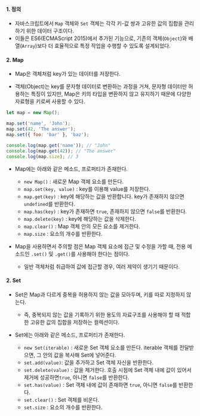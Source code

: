 
#### 1. 정의

- 자바스크립트에서 `Map` 객체와 `Set` 객체는 각각 키-값 쌍과 고유한 값의 집합을 관리하기 위한 데이터 구조이다.
- 이들은 ES6(ECMAScript 2015)에서 추가된 기능으로, 기존의 객체(`Object`)와 배열(`Array`)보다 더 효율적으로 특정 작업을 수행할 수 있도록 설계되었다.


#### 2. Map

- Map은 객체처럼 key가 있는 데이터를 저장한다.

- 객체(Object)는 key를 문자형 데이터로 변환하는 과정을 거쳐, 문자형 데이터만 허용하는 특징이 있지만, Map은 키의 타입을 변환하지 않고 유지하기 때문에 다양한 자료형을 키로써 사용할 수 있다.

```js
let map = new Map();

map.set('name', 'John');
map.set(42, 'The answer');
map.set({ foo: 'bar' }, 'baz');

console.log(map.get('name')); // "John"
console.log(map.get(42)); // "The answer"
console.log(map.size); // 3

```
- Map에는 아래와 같은 메소드, 프로퍼티가 존재한다.
    - `new Map()` : 새로운 Map 객체 요소를 만든다.
    - `map.set(key, value)` : key를 이용해 value를 저장한다.
    - `map.get(key)` : key에 해당하는 값을 반환합니다. key가 존재하지 않으면 `undefined`를 반환한다.
    - `map.has(key)` : key가 존재하면 `true`, 존재하지 않으면 `false`를 반환한다.
    - `map.delete(key)` : key에 해당하는 값을 삭제한다.
    - `map.clear()` : Map 객체 안의 모든 요소를 제거한다.
    - `map.size` : 요소의 개수를 반환한다.

- Map을 사용하면서 주의할 점은 Map 객체 요소에 접근 및 수정을 가할 때, 전용 메소드인 `.set()` 및 `.get()`를 사용해야 한다는 점이다.
    - 일반 객체처럼 취급하여 값에 접근할 경우, 여러 제약이 생기기 때문이다.



#### 2. Set

- Set은 Map과 다르게 중복을 허용하지 않는 값을 모아두며, 키를 따로 지정하지 않는다.
    - 즉, 중복되지 않는 값을 기록하기 위한 용도의 자료구조를 사용해야 할 때 적합한 고유한 값의 집합을 저장하는 컬렉션이다.

- Set에는 아래와 같은 메소드, 프로퍼티가 존재한다.
    - `new Set(iterable)` : 새로운 Set 객체 요소를 만든다. iterable 객체를 전달받으면, 그 안의 값을 복사해 Set에 넣어준다.
    - `set.add(value)`: 값을 추가하고 Set 객체 자신을 반환한다.
    - `set.delete(value)` : 값을 제거한다. 호출 시점에 Set 객체 내에 값이 있어서 제거에 성공하면`true`, 아니면 `false`를 반환한다.
    - `set.has(value)` : Set 객체 내에 값이 존재하면 `true`, 아니면 `false`를 반환한다.
    - `set.clear()` : Set 객체를 비운다.
    - `set.size` :  요소의 개수를 반환한다.